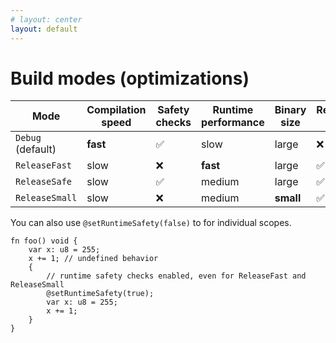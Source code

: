 ```yaml
---
# layout: center
layout: default
---
```

# Build modes (optimizations)

<Transform scale="0.8">

| Mode | Compilation speed | Safety checks | Runtime performance | Binary size | Reproducible build |
| --- | --- | --- | --- | --- | --- |
| <code class="inline-code">Debug</code> (default) | **fast** | ✅ | slow | large | ❌ |
| <code class="inline-code">ReleaseFast</code> | slow | ❌ | **fast** | large | ✅ |
| <code class="inline-code">ReleaseSafe</code> | slow | ✅ | medium | large | ✅ |
| <code class="inline-code">ReleaseSmall</code> | slow | ❌ | medium | **small** | ✅ |

You can also use <code class="inline-code">@setRuntimeSafety(false)</code> to <Anchor href="https://ziglang.org/documentation/master/#setRuntimeSafety" text="disable runtime safety checks" /> for individual scopes.

```text
fn foo() void {
    var x: u8 = 255;
    x += 1; // undefined behavior
    {
        // runtime safety checks enabled, even for ReleaseFast and ReleaseSmall
        @setRuntimeSafety(true);
        var x: u8 = 255;
        x += 1;
    }
}
```

</Transform>

<!--
You can use @setRuntimeSafety() at any scope, so the value can be overridden at any scope.
-->
